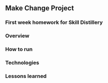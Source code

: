 ## Make Change Project

### First week homework for Skill Distillery

### Overview

### How to run

### Technologies

### Lessons learned
